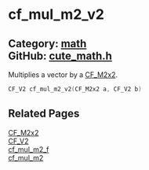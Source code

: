 [](../header.md ':include')

# cf_mul_m2_v2

Category: [math](https://github.com/RandyGaul/cute_framework/blob/master/docs/api_reference?id=math)  
GitHub: [cute_math.h](https://github.com/RandyGaul/cute_framework/blob/master/include/cute_math.h)  
---

Multiplies a vector by a [CF_M2x2](https://github.com/RandyGaul/cute_framework/blob/master/docs/math/cf_m2x2.md).

```cpp
CF_V2 cf_mul_m2_v2(CF_M2x2 a, CF_V2 b)
```

## Related Pages

[CF_M2x2](https://github.com/RandyGaul/cute_framework/blob/master/docs/math/cf_m2x2.md)  
[CF_V2](https://github.com/RandyGaul/cute_framework/blob/master/docs/math/cf_v2.md)  
[cf_mul_m2_f](https://github.com/RandyGaul/cute_framework/blob/master/docs/math/cf_mul_m2_f.md)  
[cf_mul_m2](https://github.com/RandyGaul/cute_framework/blob/master/docs/math/cf_mul_m2.md)  
